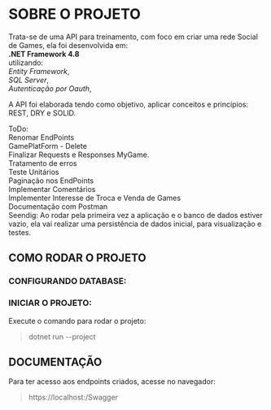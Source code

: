 # SOBRE O PROJETO
Trata-se de uma API para treinamento, com foco em criar uma rede Social de Games, ela foi desenvolvida em:<br>
**.NET Framework 4.8**<br>
utilizando:<br> 
*Entity Framework*,<br>
*SQL Server*,<br>
*Autenticação por Oauth*,<br>

A API foi elaborada tendo como objetivo, aplicar conceitos e princípios: REST, DRY e SOLID.

ToDo: <br>
Renomar EndPoints<br>
GamePlatForm - Delete<br>
Finalizar Requests e Responses MyGame.<br>
Tratamento de erros<br>
Teste Unitários<br>
Paginação nos EndPoints<br>
Implementar Comentários<br>
Implementer Interesse de Troca e Venda de Games<br>
Documentação com Postman<br>
Seendig: Ao rodar pela primeira vez a aplicação e o banco de dados estiver vazio, ela vai realizar uma persistência de dados inicial, para visualização e testes.<br>



## COMO RODAR O PROJETO

### CONFIGURANDO DATABASE:


### INICIAR O PROJETO:
>
Execute o comando para rodar o projeto:
>dotnet run --project 

## DOCUMENTAÇÃO
Para ter acesso aos endpoints criados, acesse no navegador:
>https://localhost:/Swagger
